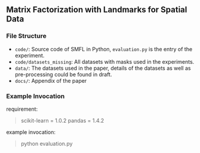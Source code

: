 ## Matrix Factorization with Landmarks for Spatial Data

### File Structure
+ `code/`: Source code of SMFL in Python, `evaluation.py` is the entry of the experiment.
+ `code/datasets_missing`: All datasets with masks used in the experiments.
+ `data/`: The datasets used in the paper, details of the datasets as well as pre-processing could be found in draft.
+ `docs/`: Appendix of the paper


### Example Invocation
requirement:
> scikit-learn = 1.0.2
> pandas = 1.4.2

example invocation:
> python evaluation.py





